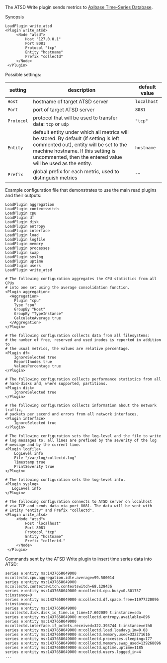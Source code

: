 The ATSD Write plugin sends metrics to [Axibase Time-Series Database](https://axibase.com/products/axibase-time-series-database/).

Synopsis

```
LoadPlugin write_atsd
<Plugin write_atsd>
     <Node "atsd">
         Host "127.0.0.1"
         Port 8081
         Protocol "tcp"
         Entity "hostname"
         Prefix "collectd"
     </Node>
 </Plugin>
```

Possible settings:

 setting             | description                                                                       | default value
----------------------|-----------------------------------------------------------------------------------|----------------
 `Host`      	      | hostname of target ATSD server                                                                    | `localhost`
 `Port`               | port of target ATSD server                                                                         | `8081`
 `Protocol`           | protocol that will be used to transfer data: `tcp` or `udp`                                                      | `"tcp"`
 `Entity`             | default entity under which all metrics will be stored. By default (if setting is left commented out), entity will be set to the machine hostname. If this setting is uncommented, then the entered value will be used as the entity.                                                                    | `hostname`
 `Prefix`             | global prefix for each metric, used to distinguish metrics                                                     | `""`


Example configuration file that demonstrates to use the main read plugins and their outputs:

```
LoadPlugin aggregation
LoadPlugin contextswitch
LoadPlugin cpu
LoadPlugin df
LoadPlugin disk
LoadPlugin entropy
LoadPlugin interface
LoadPlugin load
LoadPlugin logfile
LoadPlugin memory
LoadPlugin processes
LoadPlugin swap
LoadPlugin syslog
LoadPlugin uptime
LoadPlugin users
LoadPlugin write_atsd

# The following configuration aggregates the CPU statistics from all CPUs
# into one set using the average consolidation function.
<Plugin aggregation>
  <Aggregation>
    Plugin "cpu"
    Type "cpu"
    GroupBy "Host"
    GroupBy "TypeInstance"
    CalculateAverage true
  </Aggregation>
</Plugin>

# The following configuration collects data from all filesystems: 
# the number of free, reserved and used inodes is reported in addition to
# the usual metrics, the values are relative percentage. 
<Plugin df>
    IgnoreSelected true
    ReportInodes true
    ValuesPercentage true
</Plugin>

# The following configuration collects performance statistics from all 
# hard-disks and, where supported, partitions.
<Plugin disk>
    IgnoreSelected true
</Plugin>

# The following configuration collects information about the network traffic,
# packets per second and errors from all network interfaces.
<Plugin interface>
    IgnoreSelected true
</Plugin>

# The following configuration sets the log-level and the file to write
# log messages to; all lines are prefixed by the severity of the log
# message and by the current time.
<Plugin logfile>
    LogLevel info
    File "/var/log/collectd.log"
    Timestamp true
    PrintSeverity true
</Plugin>

# The following configuration sets the log-level info.
<Plugin syslog>
   LogLevel info
</Plugin>

# The following configuration connects to ATSD server on localhost
# via TCP and sends data via port 8081. The data will be sent with
# Entity "entity" and Prefix "collectd".
<Plugin write_atsd>
     <Node "atsd">
         Host "localhost"
         Port 8081
         Protocol "tcp"
         Entity "hostname"
         Prefix "collectd."
     </Node>
 </Plugin>
```

Commands sent by the ATSD Write plugin to insert time series data into ATSD:

```
series e:entity ms:1437658049000 m:collectd.cpu.aggregation.idle.average=99.500014
series e:entity ms:1437658049000 m:collectd.contextswitch.contextswitch=68.128436
series e:entity ms:1437658049000 m:collectd.cpu.busy=0.301757 t:instance=0
series e:entity ms:1437658049000 m:collectd.df.space.free=11977220096 t:instance=/
series e:entity ms:1437658049000 m:collectd.disk.disk_io_time.io_time=17.602089 t:instance=sda
series e:entity ms:1437658049000 m:collectd.entropy.available=896
series e:entity ms:1437658049000 m:collectd.interface.if_octets.received=322.393744 t:instance=eth0
series e:entity ms:1437658049000 m:collectd.load.loadavg.1m=0.08
series e:entity ms:1437658049000 m:collectd.memory.used=332271616
series e:entity ms:1437658049000 m:collectd.processes.sleeping=177
series e:entity ms:1437658049000 m:collectd.memory.swap_used=139268096
series e:entity ms:1437658049000 m:collectd.uptime.uptime=1185
series e:entity ms:1437658049000 m:collectd.users.logged_in=4
...
```

